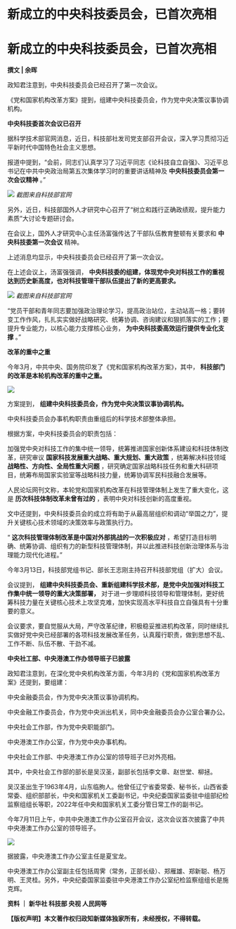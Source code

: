 # 新成立的中央科技委员会，已首次亮相

# 新成立的中央科技委员会，已首次亮相

**撰文 | 余晖**

政知君注意到，中央科技委员会已经召开了第一次会议。

《党和国家机构改革方案》提到，组建中央科技委员会，作为党中央决策议事协调机构。

**中央科技委首次会议已召开**

据科学技术部官网消息，近日，科技部社发司党支部召开会议，深入学习贯彻习近平新时代中国特色社会主义思想。

报道中提到，“会前，同志们认真学习了习近平同志《论科技自立自强》、习近平总书记在中共中央政治局第五次集体学习时的重要讲话精神及
**中央科技委员会第一次会议精神** 。”

![](https://inews.gtimg.com/news_bt/OCME9nfwmlU5UtkFWjovw1HB55plgnPi1tvVgp22TfqrgAA/1000)
_截图来自科技部官网_

另外，近日，科技部国外人才研究中心召开了“树立和践行正确政绩观，提升能力素质”大讨论专题研讨会。

在会议上，国外人才研究中心主任汤富强传达了干部队伍教育整顿有关要求和 **中央科技委第一次会议** 精神。

上述消息均显示，中央科技委员会已经召开了第一次会议。

在上述会议上，汤富强强调， **中央科技委的组建，体现党中央对科技工作的重视达到历史新高度，也对科技管理干部队伍提出了新的更高要求。**

![](https://inews.gtimg.com/news_bt/OcnE0HKj1i0pxnTpdicIADMCdCaikivxs1HP0pB9GrgkIAA/1000)
_截图来自科技部官网_

“党员干部和青年同志要加强政治理论学习，提高政治站位，主动站高一格；要转变工作作风，扎扎实实做好战略研究、统筹协调、咨询建议和狠抓落实的工作；要提升专业能力，以核心能力支撑核心业务，
**为中央科技委高效运行提供专业化支撑** 。”

**改革的重中之重**

今年3月，中共中央、国务院印发了《党和国家机构改革方案》，其中， **科技部门的改革是本轮机构改革的重中之重。**

![](https://inews.gtimg.com/news_bt/OcAnl_7Juck_9OqfZYodTvOjIV9HMU815E_NIIYUOlOHAAA/1000)

方案提到， **组建中央科技委员会，作为党中央决策议事协调机构。**

中央科技委员会办事机构职责由重组后的科学技术部整体承担。

根据方案，中央科技委员会的职责包括：

加强党中央对科技工作的集中统一领导，统筹推进国家创新体系建设和科技体制改革，研究审议 **国家科技发展重大战略、重大规划、重大政策** ，统筹解决科技领域
**战略性、方向性、全局性重大问题** ，研究确定国家战略科技任务和重大科研项目，统筹布局国家实验室等战略科技力量，统筹协调军民科技融合发展等。

人民论坛网刊文称，本轮党和国家机构改革在科技管理体制上发生了重大变化，这是 **历次科技体制改革未曾有过的** ，表明中央对科技创新的高度重视。

文中还提到，中央科技委员会的成立将有助于从最高层组织和调动“举国之力”，提升关键核心技术领域的决策效率与政策执行力。

“ **这次科技管理体制改革是中国对外部挑战的一次积极应对**
，希望打造目标明确、统筹协调、组织有力的新型科技管理体制，并以此推进科技创新治理体系与治理能力现代化进程。”

今年3月13日，科技部党组书记、部长王志刚主持召开科技部党组（扩大）会议。

会议提到， **组建中央科技委员会、重新组建科学技术部，是党中央加强对科技工作集中统一领导的重大决策部署，**
对于进一步理顺科技领导和管理体制，更好统筹科技力量在关键核心技术上攻坚克难，加快实现高水平科技自立自强具有十分重要的意义。

会议要求，要自觉服从大局，严守改革纪律，积极稳妥推进机构改革，同时继续扎实做好党中央已经部署的各项科技发展改革任务，认真履行职责，做到思想不乱、工作不断、队伍不散、干劲不减。

**中央社工部、中央港澳工作办领导班子已披露**

政知君注意到，在深化党中央机构改革方面，今年3月的《党和国家机构改革方案》还提到，要组建：

中央金融委员会，作为党中央决策议事协调机构。

中央金融工作委员会，作为党中央派出机关，同中央金融委员会办公室合署办公。

中央社会工作部，作为党中央职能部门。

中央港澳工作办公室，作为党中央办事机构。

中央社会工作部、中央港澳工作办公室的领导班子已对外亮相。

其中，中央社会工作部的部长是吴汉圣，副部长包括李文章、赵世堂、柳拯。

吴汉圣出生于1963年4月，山东临朐人。他曾任辽宁省委常委、秘书长，山西省委常委、组织部部长，中央和国家机关工委副书记，中央纪委国家监委驻中组部纪检监察组组长等职，2022年任中央和国家机关工委分管日常工作的副书记。

今年7月11日上午，中共中央港澳工作办公室召开会议，这次会议首次披露了中共中央港澳工作办公室的领导班子。

![](https://inews.gtimg.com/news_bt/OLiBvzlU4M4U5wxtxvO9cYlpYG9aKqlm61hLm06K_QNWAAA/1000)

据披露，中央港澳工作办公室主任是夏宝龙。

中央港澳工作办公室副主任包括周霁（常务，正部长级）、郑雁雄、郑新聪、杨万明、王灵桂。另外，中央纪委国家监委驻中央港澳工作办公室纪检监察组组长是施克辉。

**资料 ｜ 新华社 科技部 央视 人民网等**

**【版权声明】本文著作权归政知新媒体独家所有，未经授权，不得转载。**

